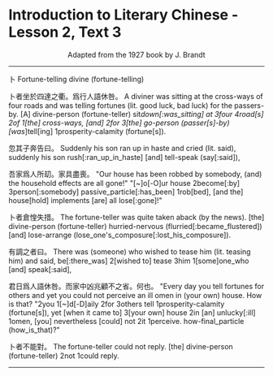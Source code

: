 # Introduction to Literary Chinese - Lesson 2, Text 3

<center>Adapted from the 1927 book by J. Brandt</center>

---

卜
Fortune-telling
divine (fortune\-telling)

卜者坐於四達之衢。爲行人語休咎。
A diviner was sitting at the cross-ways of four roads and was telling fortunes (lit. good luck, bad luck) for the passers-by.
[A] divine-person (fortune\-teller) sit*down[:was_sitting] at 3four 4road[s] 2of 1[the] cross\-ways, [and] 2for 3[the] go-person (passer[s]\-by) [was*]tell[ing] 1prosperity-calamity (fortune[s]).

忽其子奔告曰。
Suddenly his son ran up in haste and cried (lit. said),
suddenly his son rush[:ran_up_in_haste] [and] tell-speak (say[:said]),

吾家爲人所刧。家具盡喪。
"Our house has been robbed by somebody, (and) the household effects are all gone!"
"[~]o[-O]ur house 2become[:by] 3person[:somebody] passive_particle[:has_been] 1rob[bed], [and the] house[hold] implements [are] all lose[:gone]!"

卜者倉惶失措。
The fortune-teller was quite taken aback (by the news).
[the] divine-person (fortune\-teller) hurried-nervous (flurried[:became_flustered]) [and] lose-arrange (lose_one\'s_composure[:lost_his_composure]).

有調之者曰。
There was (someone) who wished to tease him (lit. teasing him) and said,
be[:there_was] 2[wished to] tease 3him 1[some]one_who [and] speak[:said],

君日爲人語休咎。而家中凶兆顧不之省。何也。
"Every day you tell fortunes for others and yet you could not perceive an ill omen in (your own) house. How is that?
"2you 1[~]d[-D]aily 2for 3others tell 1prosperity-calamity (fortune[s]), yet [when it came to] 3[your own] house 2in [an] unlucky[:ill] 1omen, [you] nevertheless [could] not 2it 1perceive. how-final_particle (how_is_that)?"

卜者不能對。
The fortune-teller could not reply.
[the] divine-person (fortune\-teller) 2not 1could reply.

---
